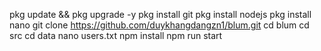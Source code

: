 pkg update && pkg upgrade -y
pkg install git
pkg install nodejs
pkg install nano
git clone https://github.com/duykhangdangzn1/blum.git
cd blum
cd src
cd data
nano users.txt
npm install
npm run start
